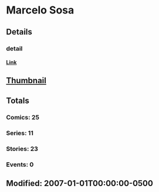 # Marcelo  Sosa 
## Details
### detail
#### [Link](http://marvel.com/comics/creators/240/marcelo_sosa?utm_campaign=apiRef&utm_source=225578a89fc76f3d20fbffda5d17a88d)
## [Thumbnail](http://i.annihil.us/u/prod/marvel/i/mg/5/e0/4bc34bc693105.jpg)
## Totals
### Comics: 25
### Series: 11
### Stories: 23
### Events: 0
## Modified: 2007-01-01T00:00:00-0500